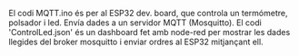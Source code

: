 El codi MQTT.ino és per al ESP32 dev. board, que controla un termómetre, polsador i led. Envía dades a un servidor MQTT (Mosquitto).
El codi 'ControlLed.json' és un dashboard fet amb node-red per mostrar les dades llegides del broker mosquitto i enviar ordres al ESP32 mitjançant ell.
